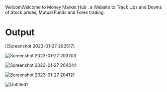WelcomWelcome to Money Market Hub , a Website to Track Ups and Downs of Stock prices, Mutual Funds and Forex trading.
# Output

![Screenshot 2023-01-27 203517]

![Screenshot 2023-01-27 203703](https://github.com/prathmesh2121/Money-Market-Hub/assets/100065581/4c0deb34-43b6-42ec-89f9-82769ab0369b)

![Screenshot 2023-01-27 204044](https://github.com/prathmesh2121/Money-Market-Hub/assets/100065581/463f3024-6ed3-4827-96f3-f3b43209ad66)

![Screenshot 2023-01-27 204121](https://github.com/prathmesh2121/Money-Market-Hub/assets/100065581/406343b6-f744-4f1b-8822-e99cccbab549)

![Untitled1](https://github.com/prathmesh2121/Money-Market-Hub/assets/100065581/f85d3a63-5e6e-4c85-a9ab-0804c2f24f30)
